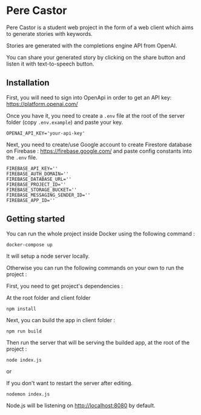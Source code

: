 # Pere Castor

Pere Castor is a student web project in the form of a web client which aims to generate stories with keywords.

Stories are generated with the completions engine API from OpenAI.

You can share your generated story by clicking on the share button and listen it with text-to-speech button.

## Installation

First, you will need to sign into OpenApi in order to get an API key: https://platform.openai.com/

Once you have it, you need to create a `.env` file at the root of the server folder (copy `.env.example`) and paste your key.
```
OPENAI_API_KEY='your-api-key'
```

Next, you need to create/use Google account to create Firestore database on Firebase : https://firebase.google.com/ and paste config constants into the `.env` file.
```
FIREBASE_API_KEY=''
FIREBASE_AUTH_DOMAIN=''
FIREBASE_DATABASE_URL=''
FIREBASE_PROJECT_ID=''
FIREBASE_STORAGE_BUCKET=''
FIREBASE_MESSAGING_SENDER_ID=''
FIREBASE_APP_ID=''
```

## Getting started

You can run the whole project inside Docker using the following command :

```
docker-compose up
```

It will setup a node server locally.

Otherwise you can run the following commands on your own to run the project :

First, you need to get project's dependencies :

At the root folder and client folder
```
npm install
```

Next, you can build the app in client folder :
```
npm run build
```

Then run the server that will be serving the builded app, at the root of the project :

```
node index.js
```

or

If you don't want to restart the server after editing.
```
nodemon index.js
```

Node.js will be listening on [http://localhost:8080](http://localhost:8080) by default.